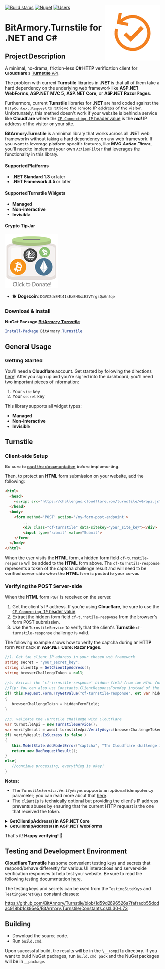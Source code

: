 [![Build status](https://ci.appveyor.com/api/projects/status/sng4ogpbuhu3fc9e/branch/master?svg=true)](https://ci.appveyor.com/project/BitArmory/Turnstile/branch/master) [![Nuget](https://img.shields.io/nuget/v/BitArmory.Turnstile.svg)](https://www.nuget.org/packages/BitArmory.Turnstile/) [![Users](https://img.shields.io/nuget/dt/BitArmory.Turnstile.svg)](https://www.nuget.org/packages/BitArmory.Turnstile/) <img src="https://raw.githubusercontent.com/BitArmory/Turnstile/master/docs/turnstile.png" align='right' />

BitArmory.Turnstile for .NET and C#
===================================

Project Description
-------------------
A minimal, no-drama, friction-less **C#** **HTTP** verification client for **Cloudflare**'s [**Turnstile** API](https://developers.cloudflare.com/turnstile/).

The problem with current **Turnstile** libraries in **.NET** is that all of them take a hard dependency on the underlying web framework like **ASP.NET WebForms**, **ASP.NET MVC 5**, **ASP.NET Core**, or **ASP.NET Razor Pages**. 

Furthermore, current **Turnstile** libraries for **.NET** are hard coded against the `HttpContext.Request` to retrieve the remote IP address of the visitor. Unfortunately, this method doesn't work if your website is behind a service like **Cloudflare** where the [`CF-Connecting-IP` header value](https://support.cloudflare.com/hc/en-us/articles/200170986-How-does-Cloudflare-handle-HTTP-Request-headers) is the ***real*** IP address of the visitor on your site.

**BitArmory.Turnstile** is a minimal library that works across all **.NET** web frameworks without taking a hard dependency on any web framework. If you want to leverage platform specific features, like **MVC** ***Action Filters***, you'll need to implement your own `ActionFilter` that leverages the functionality in this library.

#### Supported Platforms
* **.NET Standard 1.3** or later
* **.NET Framework 4.5** or later

#### Supported Turnstile Widgets
* **Managed**
* **Non-interactive**
* **Invisible**


#### Crypto Tip Jar
<a href="https://commerce.coinbase.com/checkout/52bb1ce7-58c2-4df3-8ac7-58b5289c99d0"><img src="https://raw.githubusercontent.com/BitArmory/Turnstile/master/docs/tipjar.png" /></a>
* :dog2: **Dogecoin**: `DGVC2drEMt41sEzEHSsiE3VTrgsQxGn5qe`


### Download & Install
**NuGet Package [BitArmory.Turnstile](https://www.nuget.org/packages/BitArmory.Turnstile/)**

```powershell
Install-Package BitArmory.Turnstile
```


General Usage
-------------
### Getting Started
You'll need a **Cloudflare** account. Get started by following the directions [here](https://developers.cloudflare.com/turnstile/get-started/)! After you sign up and you're signed into the dashboard; you'll need two important pieces of information:
1. Your `site` key
2. Your `secret` key

This library supports all widget types: 
* **Managed**
* **Non-interactive**
* **Invisible**


## Turnstile
### Client-side Setup

Be sure to [read the documentation](https://developers.cloudflare.com/turnstile/) before implementing.

Then, to protect an **HTML** form submission on your website, add the following:
```html
<html>
  <head>
    <script src="https://challenges.cloudflare.com/turnstile/v0/api.js" async defer></script>
  </head>
  <body>
    <form method='POST' action='/my-form-post-endpoint'>
        ...
        <div class="cf-turnstile" data-sitekey="your_site_key"></div>
        <input type="submit" value="Submit">
    </form>
  </body>
</html>
```
When the user visits the **HTML** form, a hidden form field `cf-turnstile-response` will be added to the **HTML** form above. The `cf-turnstile-response` represents a token of the captcha challenge result and will need to be verified server-side when the **HTML** form is posted to your server.

### Verifying the POST Server-side
When the **HTML** form `POST` is received on the server:
1. Get the client's IP address. If you're using **Cloudflare**, be sure to use the [`CF-Connecting-IP` header value][0].
2. Extract the hidden form field `cf-turnstile-response` from the browser's form POST submission.
3. Use the `TurnstileService` to verify that the client's **Turnstile** `cf-turnstile-response` challenge is valid.

The following example shows how to verify the captcha during an **HTTP** form `POST` back in **ASP.NET Core: Razor Pages**.

```csharp
//1. Get the client IP address in your chosen web framework
string secret = "your_secret_key";
string clientIp = GetClientIpAddress();
string browserChallengeToken = null;

//2. Extract the `cf-turnstile-response` hidden field from the HTML form in your chosen web framework
//Tip: You can also use Constants.ClientResponseFormKey instead of the magic string below
if( this.Request.Form.TryGetValue("cf-turnstile-response", out var hiddenFormField) )
{
   browserChallengeToken = hiddenFormField;
}

//3. Validate the Turnstile challenge with Cloudflare
var turnstileApi = new TurnstileService();
var verifyResult = await turnstileApi.VerifyAsync(browserChallengeToken, secret, clientIp);
if( verifyResult.IsSuccess is false )
{
   this.ModelState.AddModelError("captcha", "The Cloudflare challenge is not valid.");
   return new BadRequestResult();
}
else{
   //continue processing, everything is okay!
}
```

**Notes:**
* The `TurnstileService.VerifyAsync` supports an optional idempotency parameter; you can read more about that [here](https://developers.cloudflare.com/turnstile/get-started/server-side-validation/#accepted-parameters).
* The `clientIp` is technically optional but providing the client's IP address prevents abuses by ensuring that the current HTTP request is the one that received the token.

<details><summary><b>GetClientIpAddress() in ASP.NET Core</b></summary>
<p>

**Note:** If your site is behind Cloudflare, be sure you're using the [`CF-Connecting-IP` header value][0] instead.

```csharp
public string GetClientIpAddress(){
   return this.HttpContext.Connection.RemoteIpAddress.ToString();
}
```
</p>
</details>

<details><summary><b>GetClientIpAddress() in ASP.NET WebForms</b></summary>
<p>

**Note:** If your site is behind Cloudflare, be sure you're using the [`CF-Connecting-IP` header value][0] instead.

```csharp
public string GetClientIpAddress(){
   return this.Request.UserHostAddress;
}
```
</p>
</details> 

That's it! **Happy verifying!** :tada:

Testing and Development Environment
--------
**Cloudflare Turnstile** has some convenient testing keys and secrets that respond/behave differently for various UI interactions and server-side verification responses to help test your website. Be sure to read the following testing documentation [here](https://developers.cloudflare.com/turnstile/reference/testing/).

The testing keys and secrets can be used from the `TestingSiteKeys` and `TestingSecretKeys` constant classes:

https://github.com/BitArmory/Turnstile/blob/1d59d2696526a7fafaacb55dcdac918bb1c895e5/BitArmory.Turnstile/Constants.cs#L30-L73

Building
--------
* Download the source code.
* Run `build.cmd`.

Upon successful build, the results will be in the `\__compile` directory. If you want to build NuGet packages, run `build.cmd pack` and the NuGet packages will be in `__package`.



[0]:https://support.cloudflare.com/hc/en-us/articles/200170986-How-does-Cloudflare-handle-HTTP-Request-headers
